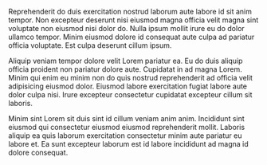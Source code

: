 Reprehenderit do duis exercitation nostrud laborum aute labore id sit anim tempor. Non excepteur deserunt nisi eiusmod magna officia velit magna sint voluptate non eiusmod nisi dolor do. Nulla ipsum mollit irure eu do dolor ullamco tempor. Minim eiusmod dolore id consequat aute culpa ad pariatur officia voluptate. Est culpa deserunt cillum ipsum.

Aliquip veniam tempor dolore velit Lorem pariatur ea. Eu do duis aliquip officia proident non pariatur dolore aute. Cupidatat in ad magna Lorem. Minim qui enim eu minim non do quis nostrud reprehenderit ad officia velit adipisicing eiusmod dolor. Eiusmod labore exercitation fugiat labore aute dolor culpa nisi. Irure excepteur consectetur cupidatat excepteur cillum sit laboris.

Minim sint Lorem sit duis sint id cillum veniam anim anim. Incididunt sint eiusmod qui consectetur eiusmod eiusmod reprehenderit mollit. Laboris aliquip ea quis laborum exercitation consectetur minim aute pariatur eu labore et. Ea sunt excepteur laborum est id labore incididunt ad magna id dolore consequat.